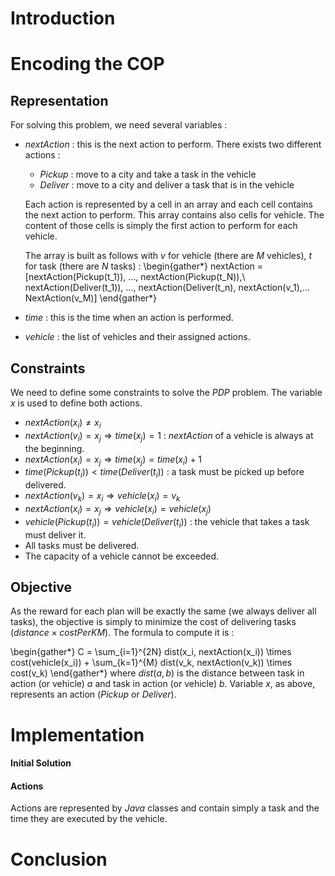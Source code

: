 # Introduction

# Encoding the COP

## Representation

For solving this problem, we need several variables :

* *nextAction* : this is the next action to perform. There exists two different actions :
    * *Pickup* : move to a city and take a task in the vehicle
    * *Deliver* : move to a city and deliver a task that is in the vehicle

    Each action is represented by a cell in an array and each cell contains the next action to perform. This array contains also cells for vehicle. The content of those cells is simply the first action to perform for each vehicle.

    The array is built as follows with $v$ for vehicle (there are $M$ vehicles), $t$ for task (there are $N$ tasks) :
    \begin{gather*}
    nextAction = [nextAction(Pickup(t_1)), ..., nextAction(Pickup(t_N)),\\
    nextAction(Deliver(t_1)), ..., nextAction(Deliver(t_n), nextAction(v_1),... NextAction(v_M)]
    \end{gather*}
* *time* : this is the time when an action is performed.
* *vehicle* : the list of vehicles and their assigned actions.

## Constraints

We need to define some constraints to solve the *PDP* problem. The variable $x$ is used to define both actions.

* $nextAction(x_i) \neq x_i$
* $nextAction(v_i) = x_j \Rightarrow time(x_j) = 1$ : $nextAction$ of a vehicle is always at the beginning.
* $nextAction(x_i) = x_j \Rightarrow time(x_j) = time(x_i) + 1$
* $time(Pickup(t_i)) < time(Deliver(t_i))$ : a task must be picked up before delivered.
* $nextAction(v_k) = x_i \Rightarrow vehicle(x_i) = v_k$
* $nextAction(x_i) = x_j \Rightarrow vehicle(x_i) = vehicle(x_j)$
* $vehicle(Pickup(t_i)) = vehicle(Deliver(t_i))$ : the vehicle that takes a task must deliver it.
* All tasks must be delivered.
* The capacity of a vehicle cannot be exceeded.

## Objective

As the reward for each plan will be exactly the same (we always deliver all tasks), the objective is simply to minimize the cost of delivering tasks ($distance \times costPerKM$). The formula to compute it is :

\begin{gather*}
  C = \sum_{i=1}^{2N} dist(x_i, nextAction(x_i)) \times cost(vehicle(x_i)) + \sum_{k=1}^{M} dist(v_k, nextAction(v_k)) \times cost(v_k)
\end{gather*}
where $dist(a,b)$ is the distance between task in action (or vehicle) $a$ and task in action (or vehicle) $b$. Variable $x$, as above, represents an action (*Pickup* or *Deliver*).

# Implementation

#### Initial Solution

#### Actions 

Actions are represented by *Java* classes and contain simply a task and the time they are executed by the vehicle.

# Conclusion
